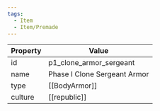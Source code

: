 ```yaml
---
tags:
  - Item
  - Item/Premade
---
```


| Property | Value                        |
| -------- | ---------------------------- |
| id       | p1_clone_armor_sergeant      |
| name     | Phase I Clone Sergeant Armor |
| type     | [[BodyArmor]]                |
| culture  | [[republic]]        |


